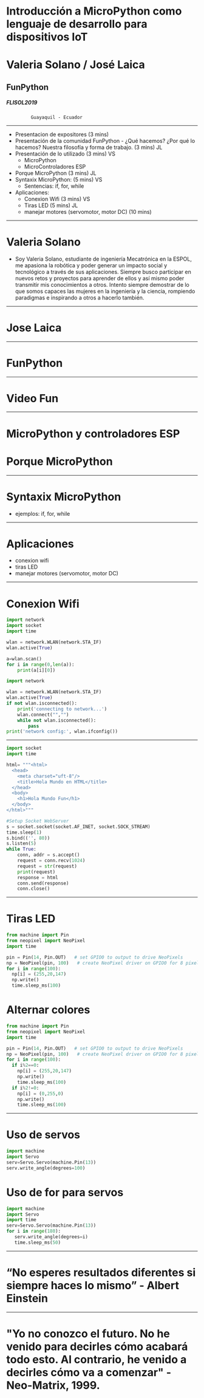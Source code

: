 <!-- $theme: default -->
<!-- page_number: true -->

# Introducción a MicroPython como lenguaje de desarrollo para dispositivos IoT
# Valeria Solano / José Laica
## FunPython


##### FLISOL2019 
			 Guayaquil - Ecuador
---
* Presentacion de expositores (3 mins)
* Presentación de la comunidad FunPython - ¿Qué hacemos? ¿Por qué lo hacemos? Nuestra filosofía y forma de trabajo. (3 mins) JL
* Presentación de lo utilizado (3 mins) VS
	* MicroPython
	* MicroControladores ESP
* Porque MicroPython (3 mins) JL
* Syntaxix MicroPython: (5 mins) VS
	* Sentencias: if, for, while
* Aplicaciones:
    * Conexion Wifi (3 mins) VS
	* Tiras LED (5 mins) JL
	* manejar motores (servomotor, motor DC) (10 mins) 
---
# Valeria Solano
* Soy Valeria Solano, estudiante de ingeniería Mecatrónica en la ESPOL, me apasiona la robótica y poder generar un impacto social y tecnológico a través de sus aplicaciones. Siempre busco participar en nuevos retos y proyectos para aprender de ellos y así mismo poder transmitir mis conocimientos a otros. Intento siempre demostrar de lo que somos capaces las mujeres en la ingeniería y la ciencia, rompiendo paradigmas e inspirando a otros a hacerlo también.
---
# Jose Laica
---
# FunPython 
---
# Video Fun 
---
# MicroPython y controladores ESP
# Porque MicroPython
---
# Syntaxix MicroPython
* ejemplos: if, for, while
---
# Aplicaciones 
* conexion wifi
* tiras LED
* manejar motores (servomotor, motor DC)
---
# Conexion Wifi
~~~~ python
import network
import socket
import time

wlan = network.WLAN(network.STA_IF)
wlan.active(True)

a=wlan.scan()
for i in range(0,len(a)):
    print(a[i][0])
~~~~
~~~~ python
import network

wlan = network.WLAN(network.STA_IF)
wlan.active(True)
if not wlan.isconnected():
    print('connecting to network...')
    wlan.connect("","")
    while not wlan.isconnected():
        pass
print('network config:', wlan.ifconfig())
~~~~
---
~~~~ python
import socket
import time

html= """<html>
  <head>
    <meta charset="uft-8"/>
    <title>Hola Mundo en HTML</title>
  </head>
  <body>
    <h1>Hola Mundo Fun</h1>
  </body>
</html>"""

#Setup Socket WebServer
s = socket.socket(socket.AF_INET, socket.SOCK_STREAM)
time.sleep(1)
s.bind(('', 80))
s.listen(5)
while True:
    conn, addr = s.accept()
    request = conn.recv(1024)
    request = str(request)
    print(request)        
    response = html
    conn.send(response)
    conn.close()
~~~~
---
# Tiras LED
~~~~ python
from machine import Pin
from neopixel import NeoPixel
import time

pin = Pin(14, Pin.OUT)   # set GPIO0 to output to drive NeoPixels
np = NeoPixel(pin, 100)   # create NeoPixel driver on GPIO0 for 8 pixels
for i in range(100): 
  np[i] = (255,20,147)
  np.write()
  time.sleep_ms(100)
~~~~
# Alternar colores
~~~~ python
from machine import Pin
from neopixel import NeoPixel
import time

pin = Pin(14, Pin.OUT)   # set GPIO0 to output to drive NeoPixels
np = NeoPixel(pin, 100)   # create NeoPixel driver on GPIO0 for 8 pixels
for i in range(100): 
  if i%2==0:
    np[i] = (255,20,147)
    np.write()
    time.sleep_ms(100)
  if i%2!=0:
    np[i] = (0,255,0)
    np.write()
    time.sleep_ms(100)
 ~~~~   
---
# Uso de servos

~~~~ python
import machine
import Servo
serv=Servo.Servo(machine.Pin(13))
serv.write_angle(degrees=100)
~~~~

# Uso de for para servos

~~~~ python
import machine
import Servo
import time
serv=Servo.Servo(machine.Pin(13))
for i in range(180):
   serv.write_angle(degrees=i)
   time.sleep_ms(50)
~~~~

---
# “No esperes resultados diferentes si siempre haces lo mismo” - Albert Einstein
---
# "Yo no conozco el futuro. No he venido para decirles cómo acabará todo esto. Al contrario, he venido a decirles cómo va a comenzar" - Neo-Matrix, 1999.
